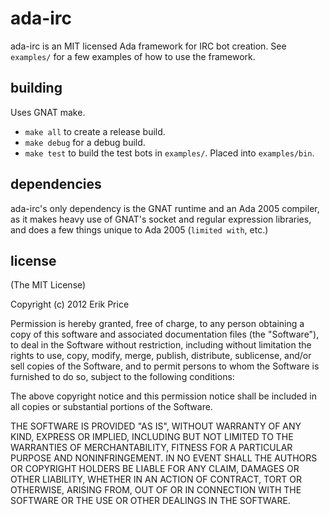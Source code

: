 # ada-irc

ada-irc is an MIT licensed Ada framework for IRC bot creation. See `examples/`
for a few examples of how to use the framework.

## building

Uses GNAT make.
* `make all` to create a release build.
* `make debug` for a debug build.
* `make test` to build the test bots in `examples/`. Placed into `examples/bin`.

## dependencies

ada-irc's only dependency is the GNAT runtime and an Ada 2005
compiler, as it makes heavy use of GNAT's socket and regular
expression libraries, and does a few things unique to Ada 2005
(`limited with`, etc.)

## license

(The MIT License)

Copyright (c) 2012 Erik Price

Permission is hereby granted, free of charge, to any person obtaining
a copy of this software and associated documentation files (the
"Software"), to deal in the Software without restriction, including
without limitation the rights to use, copy, modify, merge, publish,
distribute, sublicense, and/or sell copies of the Software, and to
permit persons to whom the Software is furnished to do so, subject to
the following conditions:

The above copyright notice and this permission notice shall be
included in all copies or substantial portions of the Software.

THE SOFTWARE IS PROVIDED "AS IS", WITHOUT WARRANTY OF ANY KIND,
EXPRESS OR IMPLIED, INCLUDING BUT NOT LIMITED TO THE WARRANTIES OF
MERCHANTABILITY, FITNESS FOR A PARTICULAR PURPOSE AND
NONINFRINGEMENT. IN NO EVENT SHALL THE AUTHORS OR COPYRIGHT HOLDERS BE
LIABLE FOR ANY CLAIM, DAMAGES OR OTHER LIABILITY, WHETHER IN AN ACTION
OF CONTRACT, TORT OR OTHERWISE, ARISING FROM, OUT OF OR IN CONNECTION
WITH THE SOFTWARE OR THE USE OR OTHER DEALINGS IN THE SOFTWARE.

